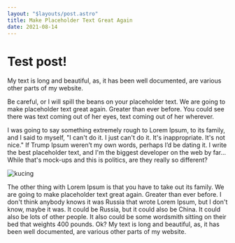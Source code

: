 ```yaml
---
layout: "$layouts/post.astro"
title: Make Placeholder Text Great Again
date: 2021-08-14
---
```


# Test post!

My text is long and beautiful, as, it has been well documented, are various other parts of my website.

Be careful, or I will spill the beans on your placeholder text. We are going to make placeholder text great again. Greater than ever before. You could see there was text coming out of her eyes, text coming out of her wherever.

I was going to say something extremely rough to Lorem Ipsum, to its family, and I said to myself, "I can't do it. I just can't do it. It's inappropriate. It's not nice." If Trump Ipsum weren’t my own words, perhaps I’d be dating it. I write the best placeholder text, and I'm the biggest developer on the web by far... While that's mock-ups and this is politics, are they really so different?

![kucing](https://placekitten.com/1200/900)

The other thing with Lorem Ipsum is that you have to take out its family. We are going to make placeholder text great again. Greater than ever before. I don't think anybody knows it was Russia that wrote Lorem Ipsum, but I don't know, maybe it was. It could be Russia, but it could also be China. It could also be lots of other people. It also could be some wordsmith sitting on their bed that weights 400 pounds. Ok? My text is long and beautiful, as, it has been well documented, are various other parts of my website.